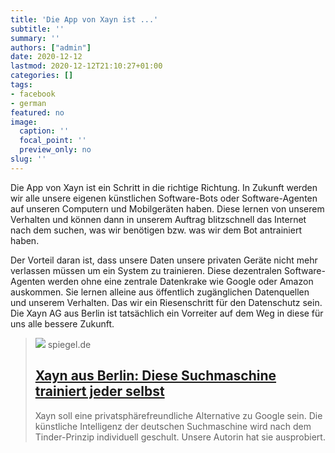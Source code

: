 ```yaml
---
title: 'Die App von Xayn ist ...'
subtitle: ''
summary: ''
authors: ["admin"]
date: 2020-12-12
lastmod: 2020-12-12T21:10:27+01:00
categories: []
tags:
- facebook
- german
featured: no
image:
  caption: ''
  focal_point: ''
  preview_only: no
slug: ''
---
```

Die App von Xayn ist ein Schritt in die richtige Richtung. In Zukunft werden wir alle unsere eigenen künstlichen Software-Bots oder Software-Agenten auf unseren Computern und Mobilgeräten haben. Diese lernen von unserem Verhalten und können dann in unserem Auftrag blitzschnell das Internet nach dem suchen, was wir benötigen bzw. was wir dem Bot antrainiert haben. 

Der Vorteil daran ist, dass unsere Daten unsere privaten Geräte nicht mehr verlassen müssen um ein System zu trainieren. Diese dezentralen Software-Agenten werden ohne eine zentrale Datenkrake wie Google oder Amazon auskommen.  Sie lernen alleine aus öffentlich zugänglichen Datenquellen und unserem Verhalten. Das wir ein Riesenschritt für den Datenschutz sein. Die Xayn AG aus Berlin ist tatsächlich ein Vorreiter auf dem Weg in diese für uns alle bessere Zukunft.
> [![](https://cdn.prod.www.spiegel.de/images/41cab100-51cc-4ec2-acc4-7499d6477fd4_w1280_r1.77_fpx38.67_fpy49.97.jpg)](https://www.spiegel.de/netzwelt/web/xayn-aus-berlin-diese-suchmaschine-trainiert-jeder-selbst-a-7d95865f-7314-4edc-a1d8-318db6892347)
> spiegel.de
> ## [Xayn aus Berlin: Diese Suchmaschine trainiert jeder selbst](https://www.spiegel.de/netzwelt/web/xayn-aus-berlin-diese-suchmaschine-trainiert-jeder-selbst-a-7d95865f-7314-4edc-a1d8-318db6892347)
>
>Xayn soll eine privatsphärefreundliche Alternative zu Google sein. Die künstliche Intelligenz der deutschen Suchmaschine wird nach dem Tinder-Prinzip individuell geschult. Unsere Autorin hat sie ausprobiert.


